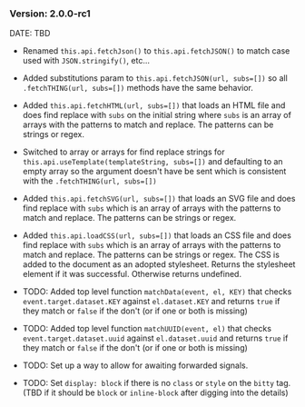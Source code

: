 ### Version: 2.0.0-rc1

DATE: TBD

- Renamed `this.api.fetchJson()` to 
`this.api.fetchJSON()` to match case used
with `JSON.stringify()`, etc...

- Added substitutions param to 
`this.api.fetchJSON(url, subs=[])` so
all `.fetchTHING(url, subs=[])` methods
have the same behavior. 

- Added `this.api.fetchHTML(url, subs=[])`
that loads an HTML file and does find
replace with `subs` on the initial string 
where `subs` is an array
of arrays with the patterns to match and
replace. The patterns can be strings or regex. 

- Switched to array or arrays for find
replace strings for `this.api.useTemplate(templateString, subs=[])`
and defaulting to an empty array so the
argument doesn't have be sent which
is consistent with the `.fetchTHING(url, subs=[])`

- Added `this.api.fetchSVG(url, subs=[])`
that loads an SVG file and does find
replace with `subs` which is an array
of arrays with the patterns to match and
replace. The patterns can be strings or regex. 

- Added `this.api.loadCSS(url, subs=[])`
that loads an CSS file and does find
replace with `subs` which is an array
of arrays with the patterns to match and
replace. The patterns can be strings or regex. 
The CSS is added to the document as an adopted
stylesheet. Returns the stylesheet element
if it was successful. Otherwise returns undefined. 

- TODO: Added top level function `matchData(event, el, KEY)`
that  checks `event.target.dataset.KEY` against
`el.dataset.KEY` and returns `true` if
they match or `false` if the don't (or
if one or both is missing)

- TODO: Added top level function `matchUUID(event, el)` 
that checks `event.target.dataset.uuid` against
`el.dataset.uuid` and returns `true` if
they match or `false` if the don't (or
if one or both is missing)




- TODO: Set up a way to allow for awaiting
forwarded signals. 


- TODO: Set `display: block` if there is
no `class` or `style` on the `bitty` tag. 
(TBD if it should be `block` or `inline-block`
after digging into the details)
